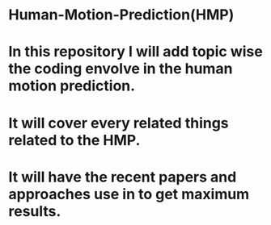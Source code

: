 # Human-Motion-Prediction(HMP)

# In this repository I will add topic wise the coding envolve in the human motion prediction. 

# It will cover every related things related to the HMP.

# It will have the recent papers and approaches use in to get maximum results.

